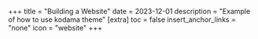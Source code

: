 +++
title = "Building a Website"
date = 2023-12-01
description = "Example of how to use kodama theme"
[extra]
toc = false
insert_anchor_links = "none"
icon = "website"
+++